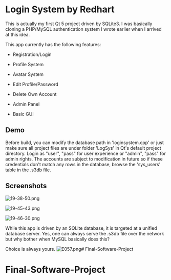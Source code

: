 # **Login System by Redhart** #

This is actually my first Qt 5 project driven by SQLite3.
I was basically cloning a PHP/MySQL authentication system I wrote earlier when I arrived at this idea.


This app currently has the following features:

- Registration/Login

- Profile System

- Avatar System

- Edit Profile/Password

- Delete Own Account

- Admin Panel

- Basic GUI


## **Demo** ##

Before build, you can modify the database path in 'loginsystem.cpp' or just make sure all project files are under folder 'LogSys' in Qt's default project directory.
Login as "user", "pass" for user experience or "admin", "pass" for admin rights.
The accounts are subject to modification in future so if these credentials don't match any rows in the database, browse the 'sys_users' table in the .s3db file.


## **Screenshots** ##

![19-38-50.png](https://bitbucket.org/repo/azAkE8/images/3466898737-19-38-50.png)

![19-45-43.png](https://bitbucket.org/repo/azAkE8/images/941292736-19-45-43.png)

![19-46-30.png](https://bitbucket.org/repo/azAkE8/images/1191543840-19-46-30.png)


While this app is driven by an SQLite database, it is targeted at a unified database server.
Yes, one can always serve the .s3db file over the network but why bother when MySQL basically does this?

Choice is always yours. ![E057.png](https://bitbucket.org/repo/azAkE8/images/3065839784-E057.png)# Final-Software-Project
# Final-Software-Project
